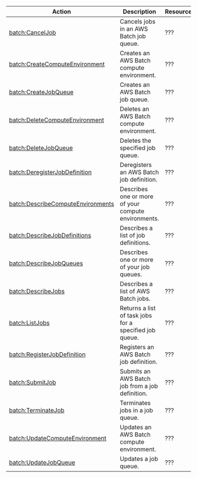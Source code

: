 | Action | Description | Resource | Condition |
| --- | --- | --- | --- |
| [batch:CancelJob](http://docs.aws.amazon.com/batch/latest/APIReference/API_CancelJob.html) | Cancels jobs in an AWS Batch job queue. | ??? | - |
| [batch:CreateComputeEnvironment](http://docs.aws.amazon.com/batch/latest/APIReference/API_CreateComputeEnvironment.html) | Creates an AWS Batch compute environment. | ??? | - |
| [batch:CreateJobQueue](http://docs.aws.amazon.com/batch/latest/APIReference/API_CreateJobQueue.html) | Creates an AWS Batch job queue. | ??? | - |
| [batch:DeleteComputeEnvironment](http://docs.aws.amazon.com/batch/latest/APIReference/API_DeleteComputeEnvironment.html) | Deletes an AWS Batch compute environment. | ??? | - |
| [batch:DeleteJobQueue](http://docs.aws.amazon.com/batch/latest/APIReference/API_DeleteJobQueue.html) | Deletes the specified job queue. | ??? | - |
| [batch:DeregisterJobDefinition](http://docs.aws.amazon.com/batch/latest/APIReference/API_DeregisterJobDefinition.html) | Deregisters an AWS Batch job definition. | ??? | - |
| [batch:DescribeComputeEnvironments](http://docs.aws.amazon.com/batch/latest/APIReference/API_DescribeComputeEnvironments.html) | Describes one or more of your compute environments. | ??? | - |
| [batch:DescribeJobDefinitions](http://docs.aws.amazon.com/batch/latest/APIReference/API_DescribeJobDefinitions.html) | Describes a list of job definitions. | ??? | - |
| [batch:DescribeJobQueues](http://docs.aws.amazon.com/batch/latest/APIReference/API_DescribeJobQueues.html) | Describes one or more of your job queues. | ??? | - |
| [batch:DescribeJobs](http://docs.aws.amazon.com/batch/latest/APIReference/API_DescribeJobs.html) | Describes a list of AWS Batch jobs. | ??? | - |
| [batch:ListJobs](http://docs.aws.amazon.com/batch/latest/APIReference/API_ListJobs.html) | Returns a list of task jobs for a specified job queue. | ??? | - |
| [batch:RegisterJobDefinition](http://docs.aws.amazon.com/batch/latest/APIReference/API_RegisterJobDefinition.html) | Registers an AWS Batch job definition. | ??? | - |
| [batch:SubmitJob](http://docs.aws.amazon.com/batch/latest/APIReference/API_SubmitJob.html) | Submits an AWS Batch job from a job definition. | ??? | - |
| [batch:TerminateJob](http://docs.aws.amazon.com/batch/latest/APIReference/API_TerminateJob.html) | Terminates jobs in a job queue. | ??? | - |
| [batch:UpdateComputeEnvironment](http://docs.aws.amazon.com/batch/latest/APIReference/API_UpdateComputeEnvironment.html) | Updates an AWS Batch compute environment. | ??? | - |
| [batch:UpdateJobQueue](http://docs.aws.amazon.com/batch/latest/APIReference/API_UpdateJobQueue.html) | Updates a job queue. | ??? | - |
